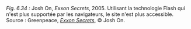 *Fig. 6.34 :* Josh On, *Exxon Secrets*, 2005. Utilisant la technologie Flash qui n'est plus supportée par les navigateurs, le site n'est plus accessible.  
Source : Greenpeace, [*Exxon Secrets*](https://exxonsecrets.org/maps.php), © Josh On.